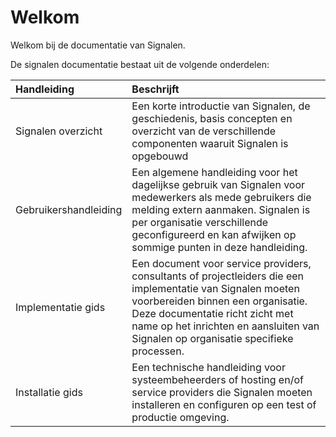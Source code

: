 # Welkom

Welkom bij de documentatie van Signalen.

De signalen documentatie bestaat uit de volgende onderdelen:

| Handleiding | Beschrijft |
| :--- | :--- |
| Signalen overzicht | Een korte introductie van Signalen, de geschiedenis, basis concepten en overzicht van de verschillende componenten waaruit Signalen is opgebouwd |
| Gebruikershandleiding | Een algemene handleiding voor het dagelijkse gebruik van Signalen voor medewerkers als mede gebruikers die melding extern aanmaken. Signalen is per organisatie verschillende geconfigureerd en kan afwijken op sommige punten in deze handleiding. |
| Implementatie gids | Een document voor service providers, consultants of projectleiders die een implementatie van Signalen moeten voorbereiden binnen een organisatie. Deze documentatie richt zicht met name op het inrichten en aansluiten van Signalen op organisatie specifieke processen. |
| Installatie gids | Een technische handleiding voor systeembeheerders of hosting en/of service providers die Signalen moeten installeren en configuren op een test of productie omgeving. |



